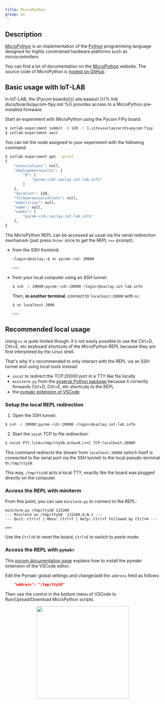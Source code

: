 ```yaml
---
title: MicroPython
group: os
---
```


## Description

[MicroPython](https://micropython.org/) is an implementation of the
[Python](https://python.org) programming language designed for highly
constrained hardware platforms such as microcontrollers.

You can find a lot of documentation on the
[MicroPython](http://docs.micropython.org/en/latest/) website. The source
code of MicroPython is [hosted on GitHub](https://github.com/micropython/micropython).

## Basic usage with IoT-LAB

In IoT-LAB, the [Pycom boards]({{ site.baseurl }}{% link docs/boards/pycom-fipy.md %}) provides access to a MicroPython pre-installed
firmware.

Start an experiment with MicroPython using the Pycom FiPy board:

```bash
$ iotlab-experiment submit -d 120 -l 1,site=saclay+archi=pycom:fipy
$ iotlab-experiment wait
```

You can list the node assigned to your experiment with the following command:
```bash
$ iotlab-experiment get --print
{
    "associations": null, 
    "deploymentresults": {
        "0": [
            "pycom-<id>.saclay.iot-lab.info"
        ]
    }, 
    "duration": 120, 
    "firmwareassociations": null, 
    "mobilities": null, 
    "name": null, 
    "nodes": [
        "pycom-<id>.saclay.iot-lab.info"
    ], 
}
```

The MicroPython REPL can be accessed as usual via the serial redirection
mechanism (just press `Enter` once to get the REPL `>>>` prompt):
- from the SSH frontend:
  ```bash
  <login>@saclay:~$ nc pycom-<id> 20000

  >>>
  ```

- from your local computer using an SSH tunnel:
  ```bash
  $ ssh -L 20000:pycom-<id>:20000 <login>@saclay.iot-lab.info
  ```
  Then, **in another terminal**, connect to `localhost:20000` with `nc`:
  ```bash
  $ nc localhost 2000

  >>>
  ```

## Recommended local usage

Using `nc` is quite limited though: it's not easily possible to use the Ctrl+D,
Ctrl+E, etc keyboard shortcuts of the MicroPython REPL because they are first
interpreted by the Linux shell.

That's why it's recommended to only interact with the REPL via an SSH tunnel
and using local tools instead:
- `socat` to redirect the TCP:20000 port in a TTY like file locally
- `miniterm.py` from the [pyserial Python package](https://pythonhosted.org/pyserial/) because it correctly forwards
  Ctrl+D, Ctrl+E, etc shortcuts to the REPL
- the [pymakr extension of VSCode](https://docs.pycom.io/pymakr/installation/vscode/)

### Setup the local REPL redirection

1. Open the SSH tunnel:

```bash
$ ssh -L 20000:pycom-<id>:20000 <login>@saclay.iot-lab.info
```

2. Start the `socat` TCP to file redirection:

```bash
$ socat PTY,link=/tmp/ttyS0,echo=0,crnl TCP:localhost:20000
```

This command redirects the stream from `localhost:20000` (which itself is
connected to the serial port via the SSH tunnel) to the local pseudo-terminal
in `/tmp/ttyS0`.

This way, `/tmp/ttyS0` acts a local TTY, exactly like the board was plugged
directly on the computer.

### Access the REPL with miniterm

From this point, you can use `miniterm.py` to connect to the REPL:

```
miniterm.py /tmp/ttyS0 115200
--- Miniterm on /tmp/ttyS0  115200,8,N,1 ---
--- Quit: Ctrl+] | Menu: Ctrl+T | Help: Ctrl+T followed by Ctrl+H ---

>>>
```

Use the `Ctrl+D` to reset the board, `Ctrl+E` to switch to _paste mode_.

### Access the REPL with `pymakr`

This [pycom documentation page](https://docs.pycom.io/pymakr/installation/vscode/)
explains how to install the pymakr extension of the VSCode editor.

Edit the Pymakr global settings and change/add the `address` field as follows:
```json
    "address": "/tmp/ttyS0"
```

Then use the control in the bottom menu of VSCode to Run/Upload/Download
MicroPython scripts.

<div style="text-align:center">
<img src="{{ '/assets/images/docs/oses/micropython/' | relative_url}}pymakr-controls.png" style="width:300px;"/>
</div>

